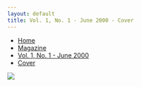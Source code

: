 ```yaml
---
layout: default
title: Vol. 1, No. 1 - June 2000 - Cover
---
```

<nav class="breadcrumb" aria-label="breadcrumbs">
  <ul>
    <li><a href="{{ site.url }}{{ site.baseurl }}/index.html">Home</a></li>
    <li><a href="{{ site.url }}{{ site.baseurl }}/pages/magazine/magazine.html">Magazine</a></li>
    <li><a href="{{ site.url }}{{ site.baseurl }}/pages/magazine/vol_1_no_1/bi_vol_1_no_1_home.html">Vol. 1, No. 1 - June 2000</a></li>
    <li class="is-active"><a href="#" aria-current="page">Cover</a></li>
  </ul>
</nav>

<img src="{{ site.url }}{{ site.baseurl }}/pages/magazine/vol_1_no_1/images/bi_vol_1_no_1_cover.jpg">
